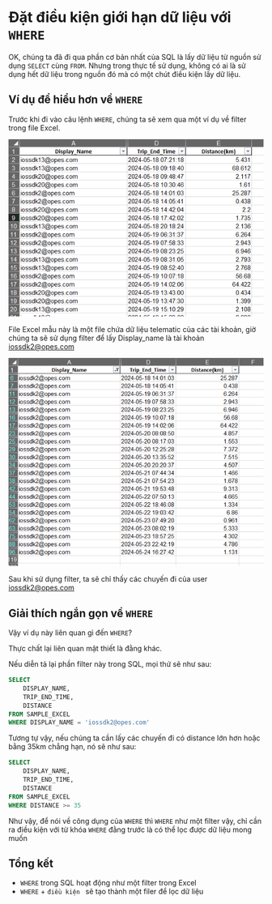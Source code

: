 # **Đặt điều kiện giới hạn dữ liệu với `WHERE`**

OK, chúng ta đã đi qua phần cơ bản nhất của SQL là lấy dữ liệu từ nguồn sử dụng `SELECT` cùng `FROM`. Nhưng trong thực tế sử dụng, không có ai là sử dụng hết dữ liệu trong nguồn đó mà có một chút điều kiện lấy dữ liệu.

## **Ví dụ để hiểu hơn về `WHERE`**

Trước khi đi vào câu lệnh `WHERE`, chúng ta sẽ xem qua một ví dụ về filter trong file Excel.

![File Excel mẫu](../assets/sql_basic/c3_where_excel_sample.png "File Excel mẫu")

File Excel mẫu này là một file chứa dữ liệu telematic của các tài khoản, giờ chúng ta sẽ sử dụng filter để lấy Display_name là tài khoản iossdk2@opes.com

![File Excel mẫu](../assets/sql_basic/c3_where_excel_filter.png "File Excel mẫu")

Sau khi sử dụng filter, ta sẽ chỉ thấy các chuyến đi của user iossdk2@opes.com

## **Giải thích ngắn gọn về `WHERE`**
Vậy ví dụ này liên quan gì đến `WHERE`?

Thực chất lại liên quan mật thiết là đằng khác.

Nếu diễn tả lại phần filter này trong SQL, mọi thứ sẽ như sau:

```sql
SELECT
    DISPLAY_NAME,
    TRIP_END_TIME,
    DISTANCE
FROM SAMPLE_EXCEL
WHERE DISPLAY_NAME = 'iossdk2@opes.com'
```

Tương tự vậy, nếu chúng ta cần lấy các chuyến đi có distance lớn hơn hoặc bằng 35km chẳng hạn, nó sẽ như sau:

```sql
SELECT
    DISPLAY_NAME,
    TRIP_END_TIME,
    DISTANCE
FROM SAMPLE_EXCEL
WHERE DISTANCE >= 35
```
Như vậy, để nói về công dụng của `WHERE` thì `WHERE` như một filter vậy, chỉ cần ra điều kiện với từ khóa `WHERE` đằng trước là có thể lọc được dữ liệu mong muốn

## **Tổng kết**
- `WHERE` trong SQL hoạt động như một filter trong Excel
- `WHERE` + `điều kiện ` sẽ tạo thành một filer để lọc dữ liệu
